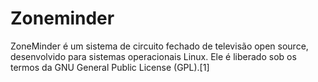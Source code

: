 # Zoneminder

ZoneMinder é um sistema de circuito fechado de televisão open source, desenvolvido para sistemas operacionais Linux. Ele é liberado sob os termos da GNU General Public License (GPL).[1]
